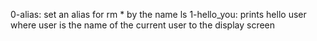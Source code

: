 0-alias: set an alias for rm * by the name ls
1-hello_you: prints hello user where user is the name of the current user to the display screen
